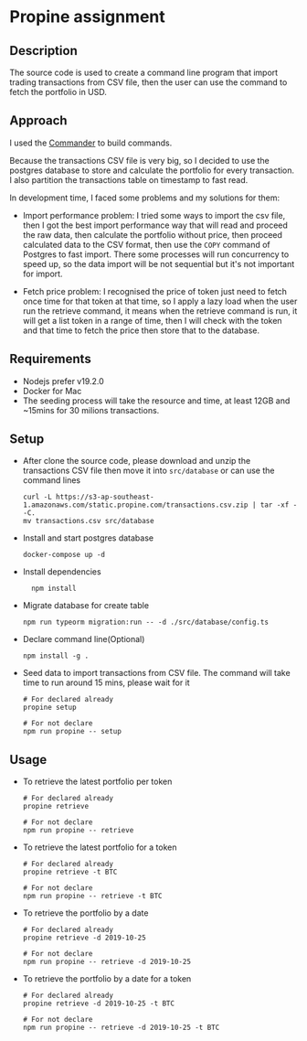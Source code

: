 # Propine assignment
## Description
The source code is used to create a command line program that import trading transactions from CSV file, then the user can use the command to fetch the portfolio in USD.
## Approach
I used the [Commander](https://github.com/tj/commander.js) to build commands.

Because the transactions CSV file is very big, so I decided to use the postgres database to store and calculate the portfolio for every transaction. I also partition the transactions table on timestamp to fast read.

In development time, I faced some problems and my solutions for them:
- Import performance problem: I tried some ways to import the csv file, then I got the best import performance way that will read and proceed the raw data, then calculate the portfolio without price, then proceed calculated data to the CSV format, then use the `COPY` command of Postgres to fast import. There some processes will run concurrency to speed up, so the data import will be not sequential but it's not important for import.

- Fetch price problem: I recognised the price of token just need to fetch once time for that token at that time, so I apply a lazy load when the user run the retrieve command, it means when the retrieve command is run, it will get a list token in a range of time, then I will check with the token and that time to fetch the price then store that to the database.
## Requirements
- Nodejs prefer v19.2.0
- Docker for Mac
- The seeding process will take the resource and time, at least 12GB and ~15mins for 30 milions transactions.
## Setup
- After clone the source code, please download and unzip the transactions CSV file then move it into `src/database` or can use the command lines
  ```shell
  curl -L https://s3-ap-southeast-1.amazonaws.com/static.propine.com/transactions.csv.zip | tar -xf - -C.
  mv transactions.csv src/database 
  ```
- Install and start postgres database
  ```shell
  docker-compose up -d
  ```
- Install dependencies
  ```shell
    npm install
  ```
- Migrate database for create table
  ```shell
  npm run typeorm migration:run -- -d ./src/database/config.ts
  ```
- Declare command line(Optional)
  ```shell
  npm install -g .
  ```
- Seed data to import transactions from CSV file. The command will take time to run around 15 mins, please wait for it
  ```shell
  # For declared already
  propine setup
  ```
  ```shell
  # For not declare
  npm run propine -- setup
  ```
## Usage
- To retrieve the latest portfolio per token
  ```shell
  # For declared already
  propine retrieve
  ```
  ```shell
  # For not declare
  npm run propine -- retrieve
  ```
- To retrieve the latest portfolio for a token
  ```shell
  # For declared already
  propine retrieve -t BTC
  ```
  ```shell
  # For not declare
  npm run propine -- retrieve -t BTC
  ```
- To retrieve the portfolio by a date
  ```shell
  # For declared already
  propine retrieve -d 2019-10-25
  ```
  ```shell
  # For not declare
  npm run propine -- retrieve -d 2019-10-25
  ```
- To retrieve the portfolio by a date for a token
  ```shell
  # For declared already
  propine retrieve -d 2019-10-25 -t BTC
  ```
  ```shell
  # For not declare
  npm run propine -- retrieve -d 2019-10-25 -t BTC
  ```
